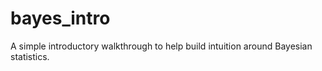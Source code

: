 # bayes_intro
A simple introductory walkthrough to help build intuition around Bayesian statistics.
